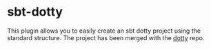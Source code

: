 sbt-dotty
=========

This plugin allows you to easily create an sbt dotty project using the
standard structure. The project has been merged with the
[dotty](http://github.com/lampepfl/dotty) repo.
